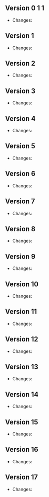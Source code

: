 
## Version 0 1 1

- Changes:



## Version 1

- Changes:



## Version 2

- Changes:



## Version 3

- Changes:



## Version 4

- Changes:



## Version 5

- Changes:



## Version 6

- Changes:



## Version 7

- Changes:



## Version 8

- Changes:



## Version 9

- Changes:



## Version 10

- Changes:



## Version 11

- Changes:



## Version 12

- Changes:



## Version 13

- Changes:



## Version 14

- Changes:



## Version 15

- Changes:



## Version 16

- Changes:



## Version 17

- Changes:



